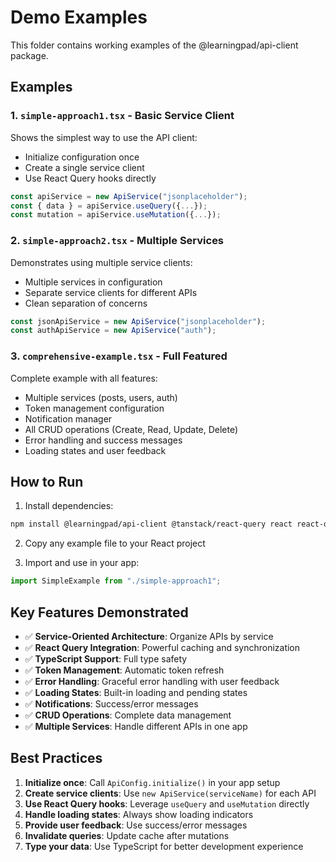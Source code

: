 # Demo Examples

This folder contains working examples of the @learningpad/api-client package.

## Examples

### 1. `simple-approach1.tsx` - Basic Service Client

Shows the simplest way to use the API client:

- Initialize configuration once
- Create a single service client
- Use React Query hooks directly

```typescript
const apiService = new ApiService("jsonplaceholder");
const { data } = apiService.useQuery({...});
const mutation = apiService.useMutation({...});
```

### 2. `simple-approach2.tsx` - Multiple Services

Demonstrates using multiple service clients:

- Multiple services in configuration
- Separate service clients for different APIs
- Clean separation of concerns

```typescript
const jsonApiService = new ApiService("jsonplaceholder");
const authApiService = new ApiService("auth");
```

### 3. `comprehensive-example.tsx` - Full Featured

Complete example with all features:

- Multiple services (posts, users, auth)
- Token management configuration
- Notification manager
- All CRUD operations (Create, Read, Update, Delete)
- Error handling and success messages
- Loading states and user feedback

## How to Run

1. Install dependencies:

```bash
npm install @learningpad/api-client @tanstack/react-query react react-dom
```

2. Copy any example file to your React project

3. Import and use in your app:

```typescript
import SimpleExample from "./simple-approach1";
```

## Key Features Demonstrated

- ✅ **Service-Oriented Architecture**: Organize APIs by service
- ✅ **React Query Integration**: Powerful caching and synchronization
- ✅ **TypeScript Support**: Full type safety
- ✅ **Token Management**: Automatic token refresh
- ✅ **Error Handling**: Graceful error handling with user feedback
- ✅ **Loading States**: Built-in loading and pending states
- ✅ **Notifications**: Success/error messages
- ✅ **CRUD Operations**: Complete data management
- ✅ **Multiple Services**: Handle different APIs in one app

## Best Practices

1. **Initialize once**: Call `ApiConfig.initialize()` in your app setup
2. **Create service clients**: Use `new ApiService(serviceName)` for each API
3. **Use React Query hooks**: Leverage `useQuery` and `useMutation` directly
4. **Handle loading states**: Always show loading indicators
5. **Provide user feedback**: Use success/error messages
6. **Invalidate queries**: Update cache after mutations
7. **Type your data**: Use TypeScript for better development experience
